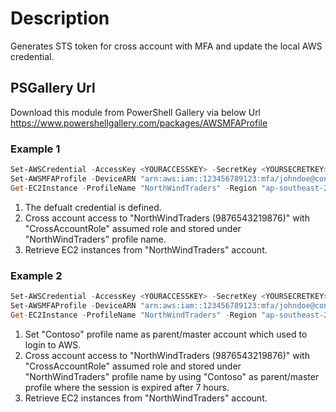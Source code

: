 # Description

Generates STS token for cross account with MFA and update the local AWS credential.

## PSGallery Url

Download this module from PowerShell Gallery via below Url
<https://www.powershellgallery.com/packages/AWSMFAProfile>

### Example 1

```powershell
Set-AWSCredential -AccessKey <YOURACCESSKEY> -SecretKey <YOURSECRETKEY>
Set-AWSMFAProfile -DeviceARN "arn:aws:iam::123456789123:mfa/johndoe@contoso.com" -SessionName "john" -StoreAs "NorthWindTraders" -RoleARN "arn:aws:iam::9876543219876:role/CrossAccountRole" -MFAToken 123456
Get-EC2Instance -ProfileName "NorthWindTraders" -Region "ap-southeast-2"
```

1. The defualt credential is defined.
2. Cross account access to "NorthWindTraders (9876543219876)" with "CrossAccountRole" assumed role and stored under "NorthWindTraders" profile name.
3. Retrieve EC2 instances from "NorthWindTraders" account.

### Example 2

```powershell
Set-AWSCredential -AccessKey <YOURACCESSKEY> -SecretKey <YOURSECRETKEY> -StoreAs "Contoso"
Set-AWSMFAProfile -DeviceARN "arn:aws:iam::123456789123:mfa/johndoe@contoso.com" -SessionName "john" -StoreAs "NorthWindTraders" -RoleARN "arn:aws:iam::9876543219876:role/CrossAccountRole" -ParentProfile "Contoso" -Duration 25200 -MFAToken 123456
Get-EC2Instance -ProfileName "NorthWindTraders" -Region "ap-southeast-2"
```

1. Set "Contoso" profile name as parent/master account which used to login to AWS.
2. Cross account access to "NorthWindTraders (9876543219876)" with "CrossAccountRole" assumed role and stored under "NorthWindTraders" profile name by using "Contoso" as parent/master profile where the session is expired after 7 hours.
3. Retrieve EC2 instances from "NorthWindTraders" account.
